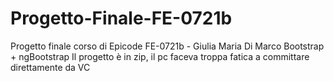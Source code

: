 # Progetto-Finale-FE-0721b
Progetto finale corso di Epicode FE-0721b - Giulia Maria Di Marco
Bootstrap + ngBootstrap
Il progetto è in zip, il pc faceva troppa fatica a committare direttamente da VC
